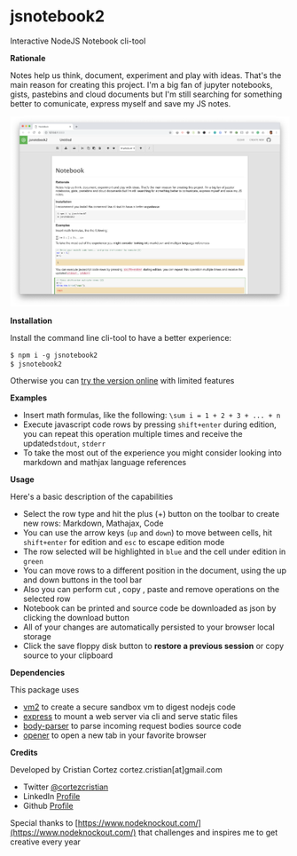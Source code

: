 # jsnotebook2

Interactive NodeJS Notebook cli-tool

**Rationale**

Notes help us think, document, experiment and play with ideas. That's the main reason for creating this project. I'm a big fan of jupyter notebooks, gists, pastebins and cloud documents but I'm still searching for something better to comunicate, express myself and save my JS notes.

<img src="https://raw.githubusercontent.com/cortezcristian/jsnotebook2/master/capture.png" />

**Installation**

Install the command line cli-tool to have a better experience:

```
$ npm i -g jsnotebook2
$ jsnotebook2
```

Otherwise you can [try the version online](https://cortezcristian.github.io/jsnotebook2/) with limited features

**Examples**

- Insert math formulas, like the following: `\sum i = 1 + 2 + 3 + ... + n`
- Execute javascript code rows by pressing `shift+enter` during edition, you can repeat this operation multiple times and receive the updated`stdout`, `stderr`
- To take the most out of the experience you might consider looking into markdown and mathjax language references

**Usage**

Here's a basic description of the capabilities

- Select the row type and hit the plus (+) button on the toolbar to create new rows: Markdown, Mathajax, Code
- You can use the arrow keys (`up` and `down`) to move between cells, hit `shift+enter` for edition and `esc` to escape edition mode
- The row selected will be highlighted in `blue` and the cell under edition in `green`
- You can move rows to a different position in the document, using the up <i class="fa fa-arrow-up"></i> and down <i class="fa fa-arrow-down"> </i> buttons in the tool bar
- Also you can perform cut <i class="fa fa-cut"></i>, copy <i class="fa fa-files-o"></i>, paste <i class="fa fa-paste"></i> and remove <i class="fa fa-trash"></i> operations on the selected row
- Notebook can be printed <i class="fa fa-print"></i> and source code be downloaded as json by clicking the download button <i class="fa fa-download"></i>
- All of your changes are automatically persisted to your browser local storage
- Click the save floppy disk button <i class="fa fa-floppy-o"></i> to **restore a previous session** or copy source to your clipboard

**Dependencies**

This package uses

- [vm2](https://github.com/patriksimek/vm2) to create a secure sandbox vm to digest nodejs code
- [express](https://github.com/expressjs/express) to mount a web server via cli and serve static files
- [body-parser](https://github.com/expressjs/body-parser) to parse incoming request bodies source code
- [opener](https://github.com/domenic/opener) to open a new tab in your favorite browser

**Credits**

Developed by Cristian Cortez cortez.cristian[at]gmail.com 

- Twitter [@cortezcristian](https://twitter.com/cortezcristian)
- LinkedIn [Profile](https://www.linkedin.com/in/cortezcristian/)
- Github [Profile](https://github.com/cortezcristian)

Special thanks to [https://www.nodeknockout.com/](https://www.nodeknockout.com/) that challenges and inspires me to get creative every year
